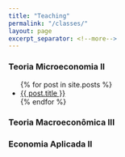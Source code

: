 ```yaml
---
title: "Teaching"
permalink: "/classes/"
layout: page
excerpt_separator: <!--more-->
---
```



### Teoria Microeconomia II

<ul>
  {% for post in site.posts %}
    <li>
      <a href="{{ post.url }}">{{ post.title }}</a>
    </li>
  {% endfor %}
</ul>


### Teoria Macroeconômica III


### Economia Aplicada II
